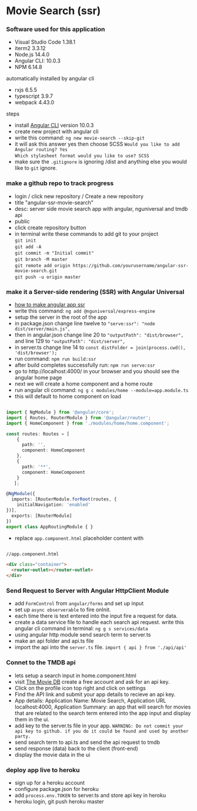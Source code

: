 # Movie Search (ssr)

### Software used for this application
* Visual Studio Code 1.38.1
* iterm2 3.3.12
* Node.js 14.4.0
* Angular CLI: 10.0.3
* NPM 6.14.8

automatically installed by angular cli
* rxjs                              6.5.5
* typescript                        3.9.7
* webpack                           4.43.0

steps
* install [Angular CLI](https://github.com/angular/angular-cli) version 10.0.3
* create new project with angular cli
* write this command: `ng new movie-search --skip-git`
* it will ask this answer yes then choose SCSS
`Would you like to add Angular routing? Yes` <br>
`Which stylesheet format would you like to use? SCSS`
* make sure the `.gitignore` is ignoring /dist and anything else you would like to `git` ignore.

### make a github repo to track progress
* login / click new repository / Create a new repository
* title "angular-ssr-movie-search"
* desc: server side movie search app with angular, nguniversal and tmdb api
* public 
* click create repository button
* in terminal write these commands to add git to your project <br>
`git init` <br>
`git add -A` <br>
`git commit -m "Initial commit"` <br>
`git branch -M master` <br>
`git remote add origin https://github.com/yourusername/angular-ssr-movie-search.git` <br>
`git push -u origin master`

### make it a Server-side rendering (SSR) with Angular Universal
* [how to make angular app ssr](https://angular.io/guide/universal)
* write this command: `ng add @nguniversal/express-engine`
* setup the server in the root of the app
* in package.json change line twelve to `"serve:ssr": "node dist/server/main.js",`
* then in angular.json change line 20 to `"outputPath": "dist/browser",` and line 129 to `"outputPath": "dist/server",`
* in server.ts change line 14 to `const distFolder = join(process.cwd(), 'dist/browser');`
* run command: `npm run build:ssr`
* after build completes successfully run: `npm run serve:ssr`
* go to http://localhost:4000/ in your browser and you should see the angular home page
* next we will create a home component and a home route
* run angular cli command: `ng g c modules/home --module=app.module.ts`
* this will default to home component on load

```ts

import { NgModule } from '@angular/core';
import { Routes, RouterModule } from '@angular/router';
import { HomeComponent } from './modules/home/home.component';

const routes: Routes = [
    { 
      path: '', 
      component: HomeComponent 
    },
    {
      path: '**', 
      component: HomeComponent
    }  
   ];

@NgModule({
  imports: [RouterModule.forRoot(routes, {
    initialNavigation: 'enabled'
})],
  exports: [RouterModule]
})
export class AppRoutingModule { }

```

* replace `app.component.html` placeholder content with 

```html

//app.component.html

<div class="container">
  <router-outlet></router-outlet>
</div>

```


### Send Request to Server with Angular HttpClient Module
* add `FormControl` from `angular/forms` and set up input
* set up `async observerable` to fire onInit.
* each time there is text entered into the input fire a request for data.
* create a data service file to handle each search api request. write this angular cli command in terminal: `ng g s services/data`
* using angular http module send search term to server.ts
* make an api folder and api.ts file
* import the api into the `server.ts` file. `import { api } from './api/api'`

### Connet to the TMDB api
* lets setup a search input in home.component.html
* visit [The Movie DB](https://www.themoviedb.org/) create a free account and ask for an api key.
* Click on the profile icon top right and click on settings
* Find the API link and submit your app details to recieve an api key.
* App details: Application Name: Movie Search, Application URL localhost:4000, Application Summary: an app that will search for movies that are related to the search term entered into the app input and display them in the ui.
* add key to the server.ts file in your app. `WARNING: Do not commit your api key to github. if you do it could be found and used by another party.`
* send search term to api.ts and send the api request to tmdb
* send response (data) back to the client (front-end)
* display the movie data in the ui

### deploy app live to heroku
* sign up for a heroku account
* configure package.json for heroku
* add `process.env.TOKEN` to server.ts and store api key in heroku
* heroku login, git push heroku master
